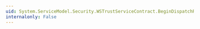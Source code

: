 ```yaml
---
uid: System.ServiceModel.Security.WSTrustServiceContract.BeginDispatchRequest(System.ServiceModel.Security.DispatchContext,System.AsyncCallback,System.Object)
internalonly: False
---
```

